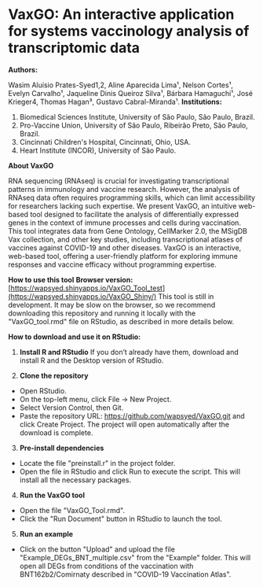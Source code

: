 # VaxGO: An interactive application for systems vaccinology analysis of transcriptomic data

**Authors:**

Wasim Aluísio Prates-Syed1,2, Aline Aparecida Lima¹, Nelson Cortes¹, Evelyn Carvalho¹, Jaqueline Dinis Queiroz Silva¹, Bárbara Hamaguchi¹, José Krieger4, Thomas Hagan³, Gustavo Cabral-Miranda¹.
**Institutions:**

1. Biomedical Sciences Institute, University of São Paulo, São Paulo, Brazil.
2. Pro-Vaccine Union, University of São Paulo, Ribeirão Preto, São Paulo, Brazil.
3. Cincinnati Children's Hospital, Cincinnati, Ohio, USA.
4. Heart Institute (INCOR), University of São Paulo.

**About VaxGO**

RNA sequencing (RNAseq) is crucial for investigating transcriptional patterns in immunology and vaccine research. However, the analysis of RNAseq data often requires programming skills, which can limit accessibility for researchers lacking such expertise. We present VaxGO, an intuitive web-based tool designed to facilitate the analysis of differentially expressed genes in the context of immune processes and cells during vaccination. This tool integrates data from Gene Ontology, CellMarker 2.0, the MSigDB Vax collection, and other key studies, including transcriptional atlases of vaccines against COVID-19 and other diseases. VaxGO is an interactive, web-based tool, offering a user-friendly platform for exploring immune responses and vaccine efficacy without programming expertise. 

**How to use this tool**
**Browser version:** [https://wapsyed.shinyapps.io/VaxGO_Tool_test](https://wapsyed.shinyapps.io/VaxGO_Shiny/)
This tool is still in development. It may be slow on the browser, so we recommend downloading this repository and running it locally with the "VaxGO_tool.rmd" file on RStudio, as described in more details below.

**How to download and use it on RStudio:**

1) **Install R and RStudio**
If you don’t already have them, download and install R and the Desktop version of RStudio.

2) **Clone the repository**
- Open RStudio.
- On the top-left menu, click File → New Project.
- Select Version Control, then Git.
- Paste the repository URL: https://github.com/wapsyed/VaxGO.git and click Create Project. The project will open automatically after the download is complete.

3) **Pre-install dependencies**
- Locate the file "preinstall.r" in the project folder.
- Open the file in RStudio and click Run to execute the script. This will install all the necessary packages.

4) **Run the VaxGO tool**
- Open the file "VaxGO_Tool.rmd".
- Click the "Run Document" button in RStudio to launch the tool.

5) **Run an example**
- Click on the button "Upload" and upload the file "Example_DEGs_BNT_multiple.csv" from the "Example" folder. This will open all DEGs from conditions of the vaccination with BNT162b2/Comirnaty described in "COVID-19 Vaccination Atlas". 
